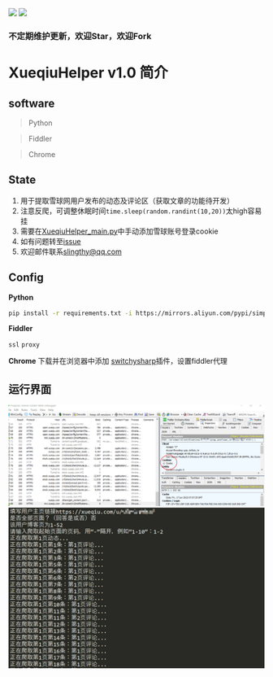 
![](https://img.shields.io/badge/programming%20language-Python-orange.svg)   ![](https://img.shields.io/badge/liscense-by%20Slingthy-brightgreen.svg)

### 不定期维护更新，欢迎Star，欢迎Fork

# XueqiuHelper v1.0 简介



## software

 

> Python

> Fiddler

> Chrome
## State
 1. 用于提取雪球网用户发布的动态及评论区（获取文章的功能待开发）
 2. 注意反爬，可调整休眠时间`time.sleep(random.randint(10,20))`太high容易挂
 3. 需要在[XueqiuHelper_main.py](https://github.com/slingthy/XueqiuHelper/blob/main/XueqiuHelper_main.py)中手动添加雪球账号登录cookie
 4. 如有问题转至[issue](https://github.com/slingthy/XueqiuHelper/issues)
 5. 欢迎邮件联系[slingthy@qq.com](slingthy@qq.com)




## Config
**Python**
```bash
pip install -r requirements.txt -i https://mirrors.aliyun.com/pypi/simple/
```
  
    

 
**Fiddler**

`ssl` `proxy`

**Chrome**
  下载并在浏览器中添加  [switchysharp](https://www.switchysharp.com)插件，设置fiddler代理

## 运行界面

![fiddler开启+查询cookie](README_md_files/cd788950-ee17-11ec-83ba-fb9d41cc49b6.jpeg?v=1&type=image)
![python run](README_md_files/d8f5ab00-ee17-11ec-83ba-fb9d41cc49b6.jpeg?v=1&type=image)




